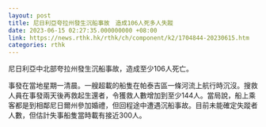 ```yaml
---
layout: post
title: 尼日利亞夸拉州發生沉船事故　造成106人死多人失蹤
date: 2023-06-15 02:27:35.000000000 +08:00
link: https://news.rthk.hk/rthk/ch/component/k2/1704844-20230615.htm
categories: rthk
---
```


尼日利亞中北部夸拉州發生沉船事故，造成至少106人死亡。

事發在當地星期一清晨。一艘超載的船隻在帕泰吉區一條河流上航行時沉沒。搜救人員在事發兩天後再救起生還者，令獲救人數增加到至少144人。當局說，船上乘客都是到相鄰尼日爾州參加婚禮，但回程途中遭遇沉船事故。目前未能確定失蹤者人數，但估計失事船隻當時載有接近300人。
